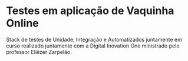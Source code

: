 # Testes em aplicação de Vaquinha Online
Stack de testes de Unidade, Integração e Automatizados juntamente em curso realizado juntamente com a Digital Inovation One ministrado pelo professor Eliézer Zarpelão.





